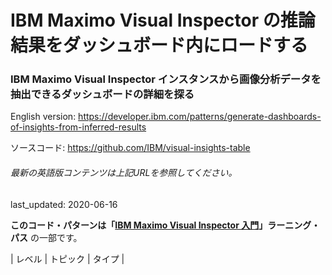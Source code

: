 # IBM Maximo Visual Inspector の推論結果をダッシュボード内にロードする

### IBM Maximo Visual Inspector インスタンスから画像分析データを抽出できるダッシュボードの詳細を探る

English version: https://developer.ibm.com/patterns/generate-dashboards-of-insights-from-inferred-results
  
ソースコード: https://github.com/IBM/visual-insights-table

###### 最新の英語版コンテンツは上記URLを参照してください。
last_updated: 2020-06-16

 
**このコード・パターンは「[IBM Maximo Visual Inspector 入門](https://developer.ibm.com/jp/series/learning-path-powerai-vision)」ラーニング・パス** の一部です。

| レベル | トピック | タイプ |

